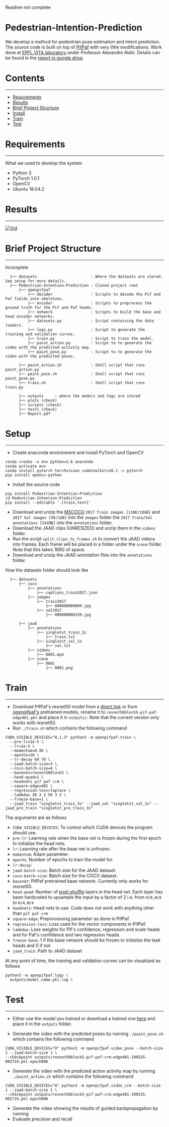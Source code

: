 Readme not complete

# Pedestrian-Intention-Prediction

We develop a method for pedestrian pose estimation and intent prediction. The source code is built on top of [PifPaf](https://github.com/vita-epfl/openpifpaf/blob/master/README.md) with very little modifications. Work done at [EPFL VITA laboratory](https://www.epfl.ch/labs/vita/) under Professor Alexandre Alahi. Details can be found in the [report in google drive](https://drive.google.com/file/d/1bgQwPH6YX1EqEUOPAkxO3n8QZM5IWOG1/view?usp=sharing).

# Contents
------------
  * [Requirements](#requirements)
  * [Results](#results)
  * [Brief Project Structure](#brief-project-structure)
  * [Install](#install)
  * [Train](#train)
  * [Test](#test)

# Requirements
------------
What we used to develop the system

  * Python 3
  * PyTorch 1.0.1
  * OpenCV
  * Ubuntu 18.04.2

# Results
------------
 
[![Vid](/others/Video.png)](https://www.youtube.com/watch?v=KTmi0D-UTTQ)

# Brief Project Structure
------------

Incomplete

      ├── datasets                        : Where the datasets are stored. See setup for more details.
      ├── Pedestrian-Intention-Prediction : Cloned project root
          ├── openpifpaf      
              ├── decoder                 : Scripts to decode the Pif and Paf fields into skeletons.
              ├── encoder                 : Scripts to preprocess the ground truth for the Pif and Paf heads.              
              ├── network                 : Scripts to build the base and head encoder networks.                
              ├── datasets.py             : Script containing the data loaders.          
              ├── logs.py                 : Script to generate the training and validation curves.
              ├── train.py                : Script to train the model.
              ├── paint_action.py         : Script to to generate the video with the predicted activity map.
              ├── paint_pose.py           : Script to to generate the video with the predicted poses.

          ├── paint_action.sh             : Shell script that runs paint_action.py
          ├── paint_pose.sh               : Shell script that runs paint_pose.py
          ├── train.sh                    : Shell script that runs train.py

          ├── outputs     : where the models and logs are stored  
          ├── plots (check)
          ├── scripts (check)
          ├── tests (check) 
          ├── Report.pdf          

# Setup
------------

* Create anaconda environment and install PyTorch and OpenCV
```
conda create -n env python=3.6 anaconda
conda activate env
conda install pytorch torchvision cudatoolkit=10.1 -c pytorch
pip install opencv-python
```

* Install the source code
```
pip install Pedestrian-Intention-Prediction
cd Pedestrian-Intention-Prediction
pip install --editable '.[train,test]'
```
* Download and unzip the [MSCOCO](http://cocodataset.org/#download) `2017 Train images [118K/18GB]` and `2017 Val images [5K/1GB]` into the `images` folder the `2017 Train/Val annotations [241MB]` into the `annotations` folder.
* Download the JAAD clips (UNRESIZED) and unzip them in the `videos` folder.
* Run the script `split_clips_to_frames.sh` to convert the JAAD videos into frames. Each frame will be placed in a folder under the `scene` folder. Note that this takes 169G of space.
* Download and unzip the JAAD annotation files into the `annotations` folder.

How the datasets folder should look like

      ├── datasets  
          ├── coco
              ├── annotations 
                  ├── captions_train2017.json
              ├── images   
                  ├── train2017
                      ├── 000000000009.jpg
                  ├── val2017
                      ├── 000000000139.jpg
                      
          ├── jaad  
              ├── annotations 
                  ├── singletxt_train_1s
                      ├── train.txt
                  ├── singletxt_val_1s
                      ├── val.txt
              ├── videos 
                  ├── 0001.mp4
              ├── scene 
                  ├── 0001
                      ├── 0001.png

# Train
------------
 
* Download PifPaf's resnet50 model from a [direct link](https://drive.google.com/open?id=13HPZdbdjg09paa-RMTpMPdm5nmgT1jYF) or from [openpifpaf's](https://github.com/vita-epfl/openpifpaf) pretrained models, rename it to `resnet50block5-pif-paf-edge401.pkl` and place it in `outputs/`. Note that the current version only works with resnet50.
* Run `./train.sh` which contains the following command
```
CUDA_VISIBLE_DEVICES="0,1,3" python3 -m openpifpaf.train \
  --pre-lr=1e-5 \
  --lr=1e-5 \
  --momentum=0.95 \
  --epochs=20 \
  --lr-decay 60 70 \
  --jaad-batch-size=3 \
  --coco-batch-size=6 \
  --basenet=resnet50block5 \
  --head-quad=1 \
  --headnets pif paf crm \
  --square-edge=401 \
  --regression-loss=laplace \
  --lambdas 30 2 2 50 3 3 \
  --freeze-base=1 \
  --jaad_train "singletxt_train_3s" --jaad_val "singletxt_val_3s" --jaad_pre_train "singletxt_pre_train_3s"
```

The arguments are as follows
* `CUDA_VISIBLE_DEVICES`: To control which CUDA devices the program should use.
* `pre-lr`: Learning rate when the base net is frozen during the first epoch to initialize the head nets.
* `lr`: Learning rate after the base net is unfrozen.
* `momentum`: Adam parameter.
* `epochs`: Number of epochs to train the model for.
* `lr-decay`: 
* `jaad-batch-size`: Batch size for the JAAD dataset.
* `coco-batch-size`: Batch size for the COCO dataset.
* `basenet`: PifPaf pretrained base network. Currently only works for resnet50.
* `head-quad`: Number of [pixel shuffle](https://pytorch.org/docs/stable/nn.html#torch.nn.PixelShuffle) layers in the head net. Each layer has been hardcoded to upsample the input by a factor of 2 i.e. from `H/8,W/8` to `H/4,W/4`
* `headnets`: Head nets to use. Code does not work with anything other than `pif paf crm`
* `square-edge`: Preprocessing parameter as done in PifPaf.
* `regression-loss`: Loss used for the vector components in PifPaf.
* `lambdas`: Loss weights for Pif's confidence, regression and scale heads and for Paf's confidence and two regression heads.
* `freeze-base`: 1 if the base network should be frozen to initialize the task heads and 0 if not.
* `jaad_train`: Path to JAAD dataset

At any point of time, the training and validation curves can be visualized as follows
```
python3 -m openpifpaf.logs \
  outputs/model_name.pkl.log \
```

# Test
------------

* Either use the model you trained or download a trained one [here](https://drive.google.com/file/d/1SWY2GDEyQp-wNmmFKMBTZHSYJN7HKfgU/view?usp=sharing) and place it in the `outputs` folder.

* Generate the video with the predicted poses by running `./paint_pose.sh` which contains the following command
```
CUDA_VISIBLE_DEVICES="0" python3 -m openpifpaf.video_pose --batch-size 1 --jaad-batch-size 1 \
--checkpoint outputs/resnet50block5-pif-paf-crm-edge401-190525-002719.pkl.epoch006
```

* Generate the video with the predicted action activity map by running `./paint_action.sh` which contains the following command
```
CUDA_VISIBLE_DEVICES="0" python3 -m openpifpaf.video_crm --batch-size 1 --jaad-batch-size 1 \
--checkpoint outputs/resnet50block5-pif-paf-crm-edge401-190525-002719.pkl.epoch006
```

* Generate the video showing the results of guided backpropagation by running
* Evaluate precision and recall
